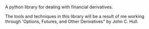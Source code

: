 A python library for dealing with financial derivatives.

The tools and techniques in this library will be
a result of me working through 'Options, Futures, 
and Other Derivatives" by John C. Hull.
